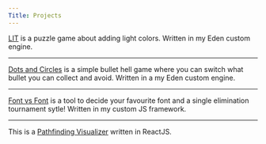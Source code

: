 ```yaml
---
Title: Projects
---
```

 

[LIT](https://momolabo.itch.io/lit) is a puzzle game about adding light colors. Written in my Eden custom engine.

---

[Dots and Circles](https://momolabo.itch.io/dots-and-circles) is a simple bullet hell game where you can switch what bullet you can collect and avoid. Written in a my Eden custom engine.

---


[Font vs Font](https://momolabo7.github.io/fvf/) is a tool to decide your favourite font and a single elimination tournament sytle! Written in my custom JS framework.

---

This is a [Pathfinding Visualizer](https://momolabo7.github.io/pathfinding-visualizer/) written in ReactJS.


